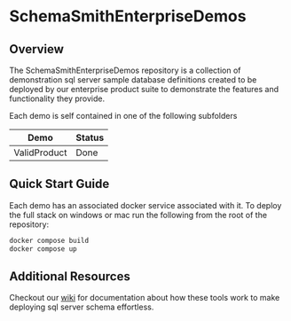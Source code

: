 # SchemaSmithEnterpriseDemos

## Overview

The SchemaSmithEnterpriseDemos repository is a collection of demonstration sql server sample database definitions created to be deployed by our enterprise product suite to demonstrate the features and functionality they provide.

Each demo is self contained in one of the following subfolders

| Demo           | Status |
| -------------- | ------ |
| ValidProduct   | Done |

## Quick Start Guide

Each demo has an associated docker service associated with it.  To deploy the full stack on windows or mac run the following from the root of the repository:

```bash
docker compose build
docker compose up
```

## Additional Resources

Checkout our [wiki](https://github.com/Schema-Smith/SchemaSmithEnterpriseDemos/wiki) for documentation about how these tools work to make deploying sql server schema effortless.